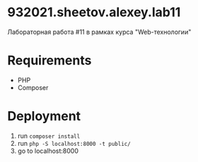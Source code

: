 # 932021.sheetov.alexey.lab11
Лабораторная работа #11 в рамках курса "Web-технологии"

# Requirements
- PHP
- Composer

# Deployment
1) run `composer install`
2) run `php -S localhost:8000 -t public/`
3) go to localhost:8000
